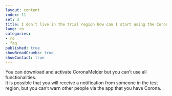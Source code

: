 ```yaml
---
layout: content
index: 11
set: 3
title: I don’t live in the trial region how can I start using the CoronaMelder app?
lang: ro
categories:
- ro
- faq
published: true
showBreadCrumbs: true
showContact: true
---
```


You can download and activate CoronaMelder but you can’t use all functionalities.  
It is possible that you will receive a notification from someone in the test region, but you can’t warn other people via the app that you have Corona.  

